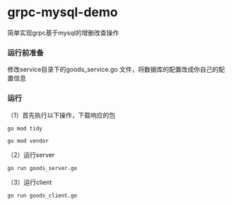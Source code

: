 # grpc-mysql-demo
简单实现grpc基于mysql的增删改查操作

### 运行前准备
修改service目录下的goods_service.go 文件，将数据库的配置改成你自己的配置信息

### 运行

（1）首先执行以下操作，下载响应的包

```
go mod tidy
```

```
go mod vendor
```

（2）运行server
```
go run goods_server.go
```

（3）运行client
```
go run goods_client.go
```
